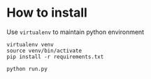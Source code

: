 # How to install

Use `virtualenv` to maintain python environment

```
virtualenv venv
source venv/bin/activate
pip install -r requirements.txt
```

```
python run.py
```
